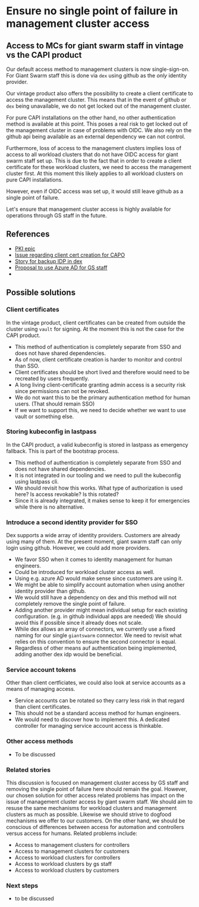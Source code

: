 # Ensure no single point of failure in management cluster access

## Access to MCs for giant swarm staff in vintage vs the CAPI product

Our default access method to management clusters is now single-sign-on.
For Giant Swarm staff this is done via `dex` using github as the _only_ identity provider. 

Our vintage product also offers the possibility to create a client certificate to access the management cluster.
This means that in the event of github or `dex` being unavailable, we do not get locked out of the management cluster.

For pure CAPI installations on the other hand, no other authentication method is available at this point.
This poses a real risk to get locked out of the management cluster in case of problems with OIDC.
We also rely on the github api being available as an external dependency we can not control.

Furthermore, loss of access to the management clusters implies loss of access to all workload clusters that do not have OIDC access for giant swarm staff set up.
This is due to the fact that in order to create a client certificate for these workload clusters, we need to access the management cluster first.
At this moment this likely applies to all workload clusters on pure CAPI installations.

However, even if OIDC access was set up, it would still leave github as a single point of failure.

Let's ensure that management cluster access is highly available for operations through GS staff in the future.

## References

- [PKI epic](https://github.com/giantswarm/giantswarm/issues/15981)
- [Issue regarding client cert creation for CAPO ](https://github.com/giantswarm/giantswarm/issues/21740)
- [Story for backup IDP in dex](https://github.com/giantswarm/roadmap/issues/603)
- [Proposal to use Azure AD for GS staff](https://github.com/giantswarm/giantswarm/issues/21627)
- 

## Possible solutions

### Client certificates

In the vintage product, client certificates can be created from outside the cluster using `vault` for signing.
At the moment this is not the case for the CAPI product.

- This method of authentication is completely separate from SSO and does not have shared dependencies.
- As of now, client certificate creation is harder to monitor and control than SSO.
- Client certificates should be short lived and therefore would need to be recreated by users frequently.
- A long living client-certificate granting admin access is a security risk since permissions can not be revoked.
- We do not want this to be the primary authentication method for human users. (That should remain SSO)
- If we want to support this, we need to decide whether we want to use vault or something else.

### Storing kubeconfig in lastpass

In the CAPI product, a valid kubeconfig is stored in lastpass as emergency fallback. This is part of the bootstrap process.

- This method of authentication is completely separate from SSO and does not have shared dependencies.
- It is not integrated in our tooling and we need to pull the kubeconfig using lastpass cli.
- We should revisit how this works. What type of authorization is used here? Is access revokable? Is this rotated?
- Since it is already integrated, it makes sense to keep it for emergencies while there is no alternative.

### Introduce a second identity provider for SSO

Dex supports a wide array of identity providers. Customers are already using many of them. At the present moment, giant swarm staff can only login using github.
However, we could add more providers.

- We favor SSO when it comes to identity management for human engineers.
- Could be introduced for workload cluster access as well.
- Using e.g. azure AD would make sense since customers are using it.
- We might be able to simplify account automation when using another identity provider than github.
- We would still have a dependency on dex and this method will not completely remove the single point of failure.
- Adding another provider might mean individual setup for each existing configuration. (e.g. in github individual apps are needed) We should avoid this if possible since it already does not scale.
- While dex allows an array of connectors, we currently use a fixed naming for our single `giantswarm` connector. We need to revisit what relies on this convention to ensure the second connector is equal.
- Regardless of other means auf authentication being implemented, adding another dex idp would be beneficial.

### Service account tokens

Other than client certficiates, we could also look at service accounts as a means of managing access.

- Service accounts can be rotated so they carry less risk in that regard than client certificates.
- This should not be a standard access method for human engineers.
- We would need to discover how to implement this. A dedicated controller for managing service account access is thinkable.

### Other access methods

- To be discussed

### Related stories

This discussion is focused on management cluster access by GS staff and removing the single point of failure here should remain the goal.
However, our chosen solution for other access related problems has impact on the issue of management cluster access by giant swarm staff. We should aim to resuse the same mechanisms for workload clusters and management clusters as much as possible. Likewise we should strive to dogfood mechanisms we offer to our customers.
On the other hand, we should be conscious of differences between access for automation and controllers versus access for humans. 
Related problems include:

- Access to management clusters for controllers
- Access to management clusters for customers
- Access to workload clusters for controllers
- Access to workload clusters by gs staff
- Access to workload clusters by customers

### Next steps

- to be discussed
